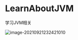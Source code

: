 # LearnAboutJVM
学习JVM相关

![image-20210921232421010](C:\Users\Administrator\AppData\Roaming\Typora\typora-user-images\image-20210921232421010.png)

